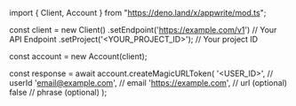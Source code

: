 import { Client, Account } from "https://deno.land/x/appwrite/mod.ts";

const client = new Client()
    .setEndpoint('https://example.com/v1') // Your API Endpoint
    .setProject('<YOUR_PROJECT_ID>'); // Your project ID

const account = new Account(client);

const response = await account.createMagicURLToken(
    '<USER_ID>', // userId
    'email@example.com', // email
    'https://example.com', // url (optional)
    false // phrase (optional)
);
